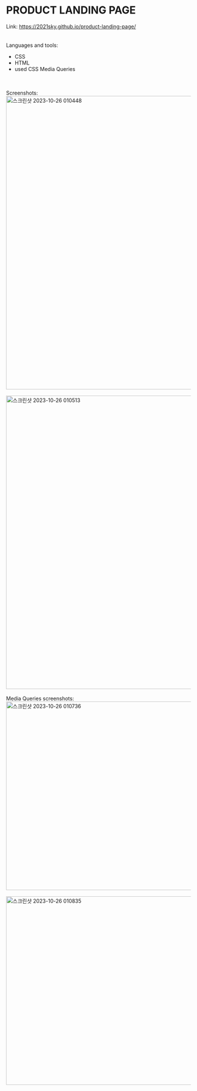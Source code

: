 # PRODUCT LANDING PAGE
Link:
<a href="https://2021sky.github.io/product-landing-page/"> https://2021sky.github.io/product-landing-page/ </a>
<br>
<br>
<br>
Languages and tools:
<br>
   <ul>
     <li>CSS</li>
     <li>HTML</li>
     <li>used CSS Media Queries</li>
  </ul>
 <br>
 <br>
Screenshots:
<br>
<img width="800" alt="스크린샷 2023-10-26 010448" src="https://github.com/2021sky/product-landing-page/assets/124482174/4a943b65-1ab3-49fe-8721-eebfff0df57d">
<br>
<br>
<img width="800" alt="스크린샷 2023-10-26 010513" src="https://github.com/2021sky/product-landing-page/assets/124482174/1aa61944-f924-42b9-ab15-b66928fbe577">
<br>
<br>
Media Queries screenshots:
<br>
<img width="514" alt="스크린샷 2023-10-26 010736" src="https://github.com/2021sky/product-landing-page/assets/124482174/f864f5ec-79f0-42b7-89bf-5a205fb30e5e">
<br>
<br>
<img width="514" alt="스크린샷 2023-10-26 010835" src="https://github.com/2021sky/product-landing-page/assets/124482174/d9e61f1d-d19c-4e1e-bcf0-bf631bbc091a">
<br>
<br>
<br>
